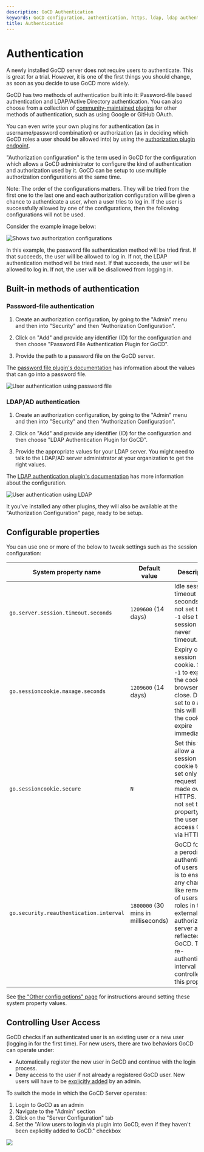 ```yaml
---
description: GoCD Authentication
keywords: GoCD configuration, authentication, https, ldap, ldap authentication, authorization plugins, user access, passwords, logins, authorization endpoints, GoCD security
title: Authentication
---
```


# Authentication

A newly installed GoCD server does not require users to authenticate. This is great for a trial. However, it is one of the first things you should change, as soon as you decide to use GoCD more widely.

GoCD has two methods of authentication built into it: Password-file based authentication and LDAP/Active Directory authentication. You can also choose from a collection of [community-maintained plugins](https://www.gocd.org/plugins/#authorization) for other methods of authentication, such as using Google or GitHub OAuth.

You can even write your own plugins for authentication (as in username/password combination) or authorization (as in deciding which GoCD roles a user should be allowed into) by using the [authorization plugin endpoint](https://plugin-api.gocd.org/current/authorization/).

"Authorization configuration" is the term used in GoCD for the configuration which allows a GoCD administrator to configure the kind of authentication and authorization used by it. GoCD can be setup to use multiple authorization configurations at the same time.

Note: The order of the configurations matters. They will be tried from the first one to the last one and each authorization configuration will be given a chance to authenticate a user, when a user tries to log in. If the user is successfully allowed by one of the configurations, then the following configurations will not be used.

Consider the example image below:

![Shows two authorization configurations](../images/user_authentication_multiple_configurations.png)

In this example, the password file authentication method will be tried first. If that succeeds, the user will be allowed to log in. If not, the LDAP authentication method will be tried next. If that succeeds, the user will be allowed to log in. If not, the user will be disallowed from logging in.

## Built-in methods of authentication

### Password-file authentication

1. Create an authorization configuration, by going to the "Admin" menu and then into "Security" and then "Authorization Configuration".

2. Click on "Add" and provide any identifier (ID) for the configuration and then choose "Password File Authentication Plugin for GoCD".

3. Provide the path to a password file on the GoCD server.

The [password file plugin's documentation](https://github.com/gocd/gocd-filebased-authentication-plugin#readme) has information about the values that can go into a password file.

![User authentication using password file](../images/user_authentication_password_file.png)

### LDAP/AD authentication

1. Create an authorization configuration, by going to the "Admin" menu and then into "Security" and then "Authorization Configuration".

2. Click on "Add" and provide any identifier (ID) for the configuration and then choose "LDAP Authentication Plugin for GoCD".

3. Provide the appropriate values for your LDAP server. You might need to talk to the LDAP/AD server administrator at your organization to get the right values.

The [LDAP authentication plugin's documentation](https://github.com/gocd/gocd-ldap-authentication-plugin#readme) has more information about the configuration.

![User authentication using LDAP](../images/user_authentication_ldap.png)


It you've installed any other plugins, they will also be available at the "Authorization Configuration" page, ready to be setup.

## Configurable properties

You can use one or more of the below to tweak settings such as the session configuration:

| System property name                    | Default value                       | Description                                                                                                                                                                                                                                |
|-----------------------------------------|-------------------------------------|--------------------------------------------------------------------------------------------------------------------------------------------------------------------------------------------------------------------------------------------|
| `go.server.session.timeout.seconds`     | `1209600` (14 days)                 | Idle session timeout (in seconds). Do not set this to `-1` else the session will never timeout.                                                                                                                                            |
| `go.sessioncookie.maxage.seconds`       | `1209600` (14 days)                 | Expiry of a session cookie. Set to `-1` to expire the cookie on browser close. Do not set to `0` as this will cause the cookie to expire immediately.                                                                                      |
| `go.sessioncookie.secure`               | `N`                                 | Set this to `Y` to allow a session cookie to be set only if the request was made over HTTPS. Do not set this property if the users access GoCD via HTTP url                                                                                |
| `go.security.reauthentication.interval` | `1800000` (30 mins in milliseconds) | GoCD forces a perodic re-authentication of users, this is to ensure any changes like removing of users or roles in the external authorization server are reflected in GoCD. The re-authentication interval is controlled by this property. |

See [the "Other config options" page](../advanced_usage/other_config_options.html) for instructions around setting these system property values.

## Controlling User Access

GoCD checks if an authenticated user is an existing user or a new user (logging in for the first time). For new users, there are two behaviors GoCD can operate under:

- Automatically register the new user in GoCD and continue with the login process.
- Deny access to the user if not already a registered GoCD user. New users will have to be [explicitly added](./managing_users.html#adding-users) by an admin.

To switch the mode in which the GoCD Server operates:

1. Login to GoCD as an admin
2. Navigate to the "Admin" section
3. Click on the "Server Configuration" tab
4. Set the "Allow users to login via plugin into GoCD, even if they haven't been explicitly added to GoCD." checkbox

![](../images/user_authentication_auto_login.png)
